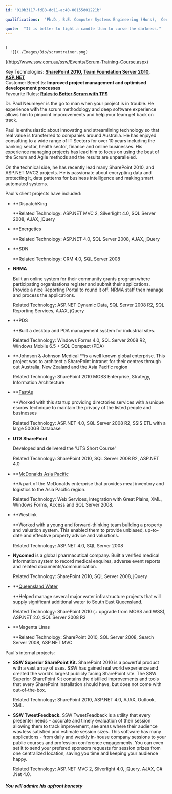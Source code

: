 ```yaml
---
id: "010b3117-fd88-dd11-ac40-00155d01221b"

qualifications:  "Ph.D., B.E. Computer Systems Engineering (Hons),  Cert. Scrum Master"

quote:  "It is better to light a candle than to curse the darkness."
---
```


## 
    [
      ![](./Images/Bio/scrumtrainer.png) 
 ](http://www.ssw.com.au/ssw/Events/Scrum-Training-Course.aspx)

Key Technologies: **[SharePoint 2010](http://www.ssw.com.au/ssw/Consulting/SharePoint.aspx), [Team Foundation Server 2010](http://www.ssw.com.au/ssw/Consulting/ALM.aspx), [ASP.NET](http://www.ssw.com.au/ssw/Consulting/WebsiteDevelopment.aspx)**  
 Customer Benefits: **Improved project management and optimised developement processes**  
 Favourite Rules: **[Rules to Better Scrum with TFS](http://rules.ssw.com.au/Management/RulesToBetterScrumUsingTFS/Pages/default.aspx)**

Dr. Paul Neumeyer is the go to man when your project is in trouble. He experience with the scrum methodology and deep software experience allows him to pinpoint imporovements and help your team get back on track.  

 Paul is enthusiastic about innovating and streamlining technology so that real value is transferred to companies around Australia. He has enjoyed consulting to a wide range of IT Sectors for over 10 years including the banking sector, health sector, finance and online businesses. His experience managing projects has lead him to focus on using the best of the Scrum and Agile methods and the results are unparalleled.   

 On the technical side, he has recently lead many SharePoint 2010, and ASP.NET MVC2 projects. He is passionate about encrypting data and protecting it, data patterns for business intelligence and making smart automated systems.

Paul's client projects have included:

*   **DispatchKing  

    **Related Technology: ASP.NET MVC 2, Silverlight 4.0, SQL Server 2008, AJAX, jQuery 
*   **Energetics  

    **Related Technology: ASP.NET 4.0, SQL Server 2008, AJAX, jQuery 
*   **SDN  

    **Related Technology: CRM 4.0, SQL Server 2008 
*   **NRMA**   

    Built an online system for their community grants program where participating organisations register and submit their applications. Provide a nice Reporting Portal to round it off. NRMA staff then manage and process the applications.   

    Related Technology: ASP.NET Dynamic Data, SQL Server 2008 R2, SQL Reporting Services, AJAX, jQuery 
*   **PDS  

    **Built a desktop and PDA management system for industrial sites.  

    Related Technology: Windows Forms 4.0, SQL Server 2008 R2, Windows Mobile 6.5 + SQL Compact (PDA) 
*   **Johnson & Johnson Medical **is a well known global enterprise. This project was to architect a SharePoint intranet for their centres through out Australia, New Zealand and the Asia Pacific region   

    Related Technology: SharePoint 2010 MOSS Enterprise, Strategy, Information Architecture 
*   **[FastAs](http://www.ssw.com.au/ssw/Company/OurClients.aspx#FastAS)   

    **Worked with this startup providing directories services with a unique escrow technique to maintain the privacy of the listed people and businesses  

    Related Technology: ASP.NET 4.0, SQL Server 2008 R2, SSIS ETL with a large 500GB Database 
*   **UTS SharePoint**   

    Developed and delivered the 'UTS Short Course'   

    Related Technology: SharePoint 2010, SQL Server 2008 R2, ASP.NET 4.0 
*   **[McDonalds Asia Pacific](http://www.ssw.com.au/ssw/Company/OurClients.aspx#McDonaldsAsiaPacific)   

    **A part of the McDonalds enterprise that provides meat inventory and logistics to the Asia Pacific region.  

    Related Technology: Web Services, integration with Great Plains, XML, Windows Forms, Access and SQL Server 2008. 
*   **Westlink   

    **Worked with a young and forward-thinking team building a property and valuation system. This enabled them to provide unbiased, up-to-date and effective property advice and valuations.  

    Related Technology: ASP.NET 4.0, SQL Server 2008 
*   **Nycomed** is a global pharmacutical company. Built a verified medical information system to record medical enquires, adverse event reports and related documents/communication.   

    Related Technology: SharePoint 2010, SQL Server 2008, jQuery 
*   **[Queensland Water](http://www.ssw.com.au/ssw/Company/OurClients.aspx#QueenslandWaterInfrastructure)   

    **Helped manage several major water infrastructure projects that will supply significant additional water to South East Queensland.  

    Related Technology: SharePoint 2010 (+ upgrade from MOSS and WSS), ASP.NET 2.0, SQL Server 2008 R2 
*   **Magenta Linas  

    **Related Technology: SharePoint 2010, SQL Server 2008, Search Server 2008, ASP.NET MVC 

Paul's internal projects:

*   **SSW Superior SharePoint Kit.** SharePoint 2010 is a powerful product with a vast array of uses. SSW has gained real world experience and created the world’s largest publicly facing SharePoint site. The SSW Superior SharePoint Kit contains the distilled improvements and tools that every SharePoint installation should have, but does not come with out-of-the-box.  

    Related Technology: SharePoint 2010, ASP.NET 4.0, AJAX, Outlook, XML. 
*   **SSW TweetFeedback.** SSW TweetFeadback is a utility that every presenter needs – accurate and timely evaluation of their session allowing them to track improvement, see areas where their audience was less satisfied and estimate session sizes. This software has many applications - from daily and weekly in-house company sessions to your public courses and profession conference engagements. You can even set it to send your prefered sponsors requests for session prizes from one centralized location, saving you time and keeping your audience happy.  

    Related Technology: ASP.NET MVC 2, Silverlight 4.0, jQuery, AJAX, C# .Net 4.0. 

##### You will admire his upfront honesty
